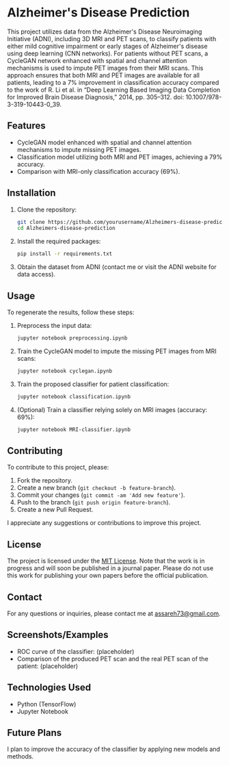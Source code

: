 # Alzheimer's Disease Prediction

This project utilizes data from the Alzheimer's Disease Neuroimaging Initiative (ADNI), including 3D MRI and PET scans, to classify patients with either mild cognitive impairment or early stages of Alzheimer's disease using deep learning (CNN networks). For patients without PET scans, a CycleGAN network enhanced with spatial and channel attention mechanisms is used to impute PET images from their MRI scans. This approach ensures that both MRI and PET images are available for all patients, leading to a 7% improvement in classification accuracy compared to the work of R. Li et al. in “Deep Learning Based Imaging Data Completion for Improved Brain Disease Diagnosis,” 2014, pp. 305–312. doi: 10.1007/978-3-319-10443-0_39.

## Features
- CycleGAN model enhanced with spatial and channel attention mechanisms to impute missing PET images.
- Classification model utilizing both MRI and PET images, achieving a 79% accuracy.
- Comparison with MRI-only classification accuracy (69%).

## Installation
1. Clone the repository:
    ```bash
    git clone https://github.com/yourusername/Alzheimers-disease-prediction.git
    cd Alzheimers-disease-prediction
    ```
2. Install the required packages:
    ```bash
    pip install -r requirements.txt
    ```
3. Obtain the dataset from ADNI (contact me or visit the ADNI website for data access).

## Usage
To regenerate the results, follow these steps:
1. Preprocess the input data:
    ```bash
    jupyter notebook preprocessing.ipynb
    ```
2. Train the CycleGAN model to impute the missing PET images from MRI scans:
    ```bash
    jupyter notebook cyclegan.ipynb
    ```
3. Train the proposed classifier for patient classification:
    ```bash
    jupyter notebook classification.ipynb
    ```
4. (Optional) Train a classifier relying solely on MRI images (accuracy: 69%):
    ```bash
    jupyter notebook MRI-classifier.ipynb
    ```

## Contributing
To contribute to this project, please:
1. Fork the repository.
2. Create a new branch (`git checkout -b feature-branch`).
3. Commit your changes (`git commit -am 'Add new feature'`).
4. Push to the branch (`git push origin feature-branch`).
5. Create a new Pull Request.

I appreciate any suggestions or contributions to improve this project.

## License
The project is licensed under the [MIT License](LICENSE). Note that the work is in progress and will soon be published in a journal paper. Please do not use this work for publishing your own papers before the official publication.

## Contact
For any questions or inquiries, please contact me at assareh73@gmail.com.

## Screenshots/Examples
- ROC curve of the classifier: (placeholder)
- Comparison of the produced PET scan and the real PET scan of the patient: (placeholder)

## Technologies Used
- Python (TensorFlow)
- Jupyter Notebook

## Future Plans
I plan to improve the accuracy of the classifier by applying new models and methods.

